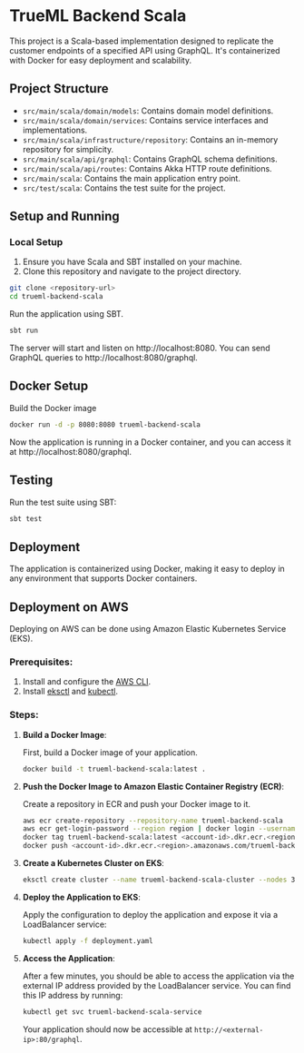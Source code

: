 # TrueML Backend Scala

This project is a Scala-based implementation designed to replicate the customer endpoints of a specified API using GraphQL. It's containerized with Docker for easy deployment and scalability.

## Project Structure

- `src/main/scala/domain/models`: Contains domain model definitions.
- `src/main/scala/domain/services`: Contains service interfaces and implementations.
- `src/main/scala/infrastructure/repository`: Contains an in-memory repository for simplicity.
- `src/main/scala/api/graphql`: Contains GraphQL schema definitions.
- `src/main/scala/api/routes`: Contains Akka HTTP route definitions.
- `src/main/scala`: Contains the main application entry point.
- `src/test/scala`: Contains the test suite for the project.

## Setup and Running

### Local Setup

1. Ensure you have Scala and SBT installed on your machine.
2. Clone this repository and navigate to the project directory.

```bash
git clone <repository-url>
cd trueml-backend-scala
```

Run the application using SBT.

```bash
sbt run
```
The server will start and listen on http://localhost:8080. You can send GraphQL queries to http://localhost:8080/graphql.

## Docker Setup

Build the Docker image
```bash
docker run -d -p 8080:8080 trueml-backend-scala
```

Now the application is running in a Docker container, and you can access it at http://localhost:8080/graphql.

## Testing
Run the test suite using SBT:

```bash
sbt test
```

## Deployment

The application is containerized using Docker, making it easy to deploy in any environment that supports Docker containers.

## Deployment on AWS

Deploying on AWS can be done using Amazon Elastic Kubernetes Service (EKS).

### Prerequisites:

1. Install and configure the [AWS CLI](https://aws.amazon.com/cli/).
3. Install [eksctl](https://eksctl.io/) and [kubectl](https://kubernetes.io/docs/tasks/tools/install-kubectl/).

### Steps:

1. **Build a Docker Image**:

    First, build a Docker image of your application.

    ```bash
    docker build -t trueml-backend-scala:latest .
    ```

2. **Push the Docker Image to Amazon Elastic Container Registry (ECR)**:

    Create a repository in ECR and push your Docker image to it.

    ```bash
    aws ecr create-repository --repository-name trueml-backend-scala
    aws ecr get-login-password --region region | docker login --username AWS --password-stdin <account-id>.dkr.ecr.<region>.amazonaws.com
    docker tag trueml-backend-scala:latest <account-id>.dkr.ecr.<region>.amazonaws.com/trueml-backend-scala:latest
    docker push <account-id>.dkr.ecr.<region>.amazonaws.com/trueml-backend-scala:latest
    ```

3. **Create a Kubernetes Cluster on EKS**:

    ```bash
    eksctl create cluster --name trueml-backend-scala-cluster --nodes 3
    ```

4. **Deploy the Application to EKS**:

    Apply the configuration to deploy the application and expose it via a LoadBalancer service:

    ```bash
    kubectl apply -f deployment.yaml
    ```

5. **Access the Application**:

    After a few minutes, you should be able to access the application via the external IP address provided by the LoadBalancer service. You can find this IP address by running:

    ```bash
    kubectl get svc trueml-backend-scala-service
    ```

    Your application should now be accessible at `http://<external-ip>:80/graphql`.

